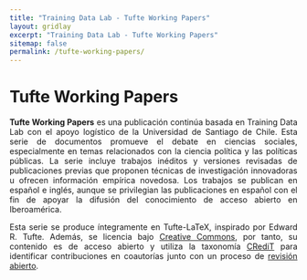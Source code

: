 ```yaml
---
title: "Training Data Lab - Tufte Working Papers"
layout: gridlay
excerpt: "Training Data Lab - Tufte Working Papers"
sitemap: false
permalink: /tufte-working-papers/
---
```


# Tufte Working Papers

<p align=" justify"><b>Tufte Working Papers</b> es una publicación continúa basada en Training Data Lab con el apoyo logístico de la Universidad de Santiago de Chile. Esta serie de documentos promueve el debate en ciencias sociales, especialmente en temas relacionados con la ciencia política y las políticas públicas. La serie incluye trabajos inéditos y versiones revisadas de publicaciones previas que proponen técnicas de investigación innovadoras u ofrecen información empírica novedosa. Los trabajos se publican en español e inglés, aunque se privilegian las publicaciones en español con el fin de apoyar la difusión del conocimiento de acceso abierto en Iberoamérica.</p>

<p align=" justify">Esta serie se produce íntegramente en Tufte-LaTeX, inspirado por Edward R. Tufte. Además, se licencia bajo <a href="https://github.com/Tufte-Papers/tuftepapers.com/blob/master/LICENSE.txt" target="_blank">Creative Commons</a>, por tanto, su contenido es de acceso abierto y utiliza la taxonomía <a href="https://bgonzalezbustamante.github.io/CRediT/" target="_blank">CRediT</a> para identificar contribuciones en coautorías junto con un proceso de <a href="/open-review">revisión abierto</a>.</p>
